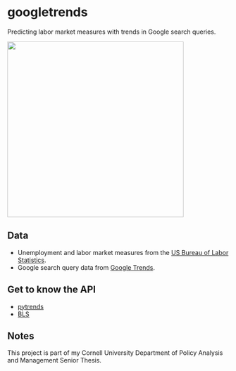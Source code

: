 # googletrends
Predicting labor market measures with trends in Google search queries.


<img src="/Analysis/Visualization/scatter.gif" width="400" height="400" />

## Data
* Unemployment and labor market measures from the [US Bureau of Labor Statistics](https://www.bls.gov/).
* Google search query data from [Google Trends](https://trends.google.com/trends/?geo=US).

## Get to know the API
* [pytrends](https://pypi.org/project/pytrends/)
* [BLS](https://www.bls.gov/developers/api_python.htm)

## Notes
This project is part of my Cornell University Department of Policy Analysis and Management Senior Thesis.
